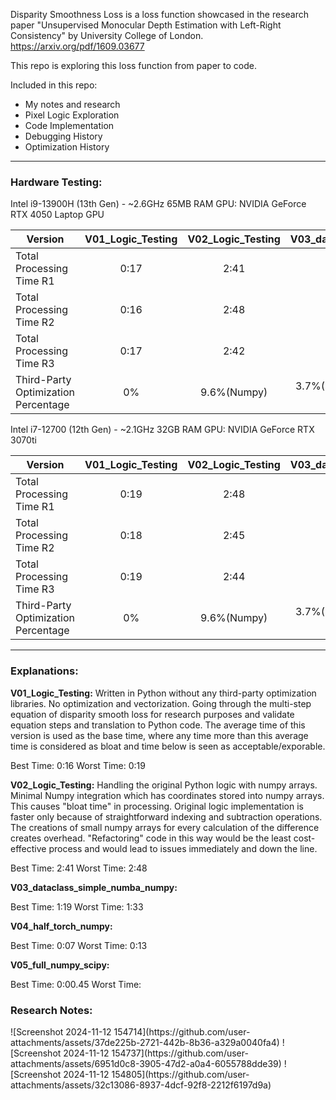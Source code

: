 

Disparity Smoothness Loss is a loss function showcased in the research paper "Unsupervised Monocular Depth Estimation with Left-Right Consistency" by University College of London. 
https://arxiv.org/pdf/1609.03677


This repo is exploring this loss function from paper to code.

Included in this repo:
- My notes and research
- Pixel Logic Exploration
- Code Implementation
- Debugging History
- Optimization History

___

<h3> Hardware Testing: </h3>

Intel i9-13900H (13th Gen) - ~2.6GHz
65MB RAM 
GPU: NVIDIA GeForce RTX 4050 Laptop GPU


| Version       | V01_Logic_Testing | V02_Logic_Testing | V03_dataclass_simple_numba_numpy | V04_half_torch_numpy | V05_full_numpy_scipy | V06_full_pytorch  |
| ------------- |:-----------------:|:-----------------:|:--------------------------------:|:--------------------:|:--------------------:|:-----------------:|
| Total Processing Time R1      | 0:17              | 2:41              | 1:19                             | 0:07                 | 0:00.75              |0:02              |
| Total Processing Time R2     | 0:16              | 2:48              | 1:19                             | 0:09                 | 0:00.45              |0:02              |
| Total Processing Time R3     | 0:17              | 2:42              | 1:20                             | 0:09                 | 0:00.83              |0:01              |
| Third-Party Optimization Percentage     | 0%              | 9.6%(Numpy)              | 3.7%(Numpy), 16.9%(Numba), 2.8%(PyTorch)                             | 0.19% (Numpy), 7.7%(PyTorch)                 | 100%              | 100%             |


Intel i7-12700 (12th Gen) - ~2.1GHz
32GB RAM
GPU: NVIDIA GeForce RTX 3070ti

| Version       | V01_Logic_Testing | V02_Logic_Testing | V03_dataclass_simple_numba_numpy | V04_half_torch_numpy | V05_full_numpy_scipy | V06_full_pytorch  |
| ------------- |:-----------------:|:-----------------:|:--------------------------------:|:--------------------:|:--------------------:|:-----------------:|
| Total Processing Time R1      | 0:19              | 2:48              | 1:31                             | 0:13                 | 0:01              |0:03              |
| Total Processing Time R2     | 0:18              | 2:45              | 1:33                             | 0:12                 | 0:00.88              |0:03              |
| Total Processing Time R3     | 0:19              | 2:44              | 1:33                             | 0:13                 | 0:01              |0:03              |
| Third-Party Optimization Percentage     | 0%              | 9.6%(Numpy)              | 3.7%(Numpy), 16.9%(Numba), 2.8%(PyTorch)                             | 0.19% (Numpy), 7.7%(PyTorch)                 | 100%              | 100%             |

___

<h3>Explanations: </h3>

**V01_Logic_Testing:** Written in Python without any third-party optimization libraries. No optimization and vectorization. Going through the multi-step equation of disparity smooth loss for research purposes and validate equation steps and translation to Python code. The average time of this version is used as the base time, where any time more than this average time is considered as bloat and time below is seen as acceptable/exporable. 

Best Time: 0:16
Worst Time: 0:19

**V02_Logic_Testing:** Handling the original Python logic with numpy arrays. Minimal Numpy integration which has coordinates stored into numpy arrays. This causes "bloat time" in processing. Original logic implementation is faster only because of straightforward indexing and subtraction operations. The creations of small numpy arrays for every calculation of the difference creates overhead. "Refactoring" code in this way would be the least cost-effective process and would lead to issues immediately and down the line.

Best Time: 2:41
Worst Time: 2:48

**V03_dataclass_simple_numba_numpy:**

Best Time: 1:19
Worst Time: 1:33

**V04_half_torch_numpy:**

Best Time: 0:07
Worst Time: 0:13

**V05_full_numpy_scipy:**

Best Time: 0:00.45
Worst Time: 

<h3>Research Notes:</h3>
![Screenshot 2024-11-12 154714](https://github.com/user-attachments/assets/37de225b-2721-442b-8b36-a329a0040fa4)
![Screenshot 2024-11-12 154737](https://github.com/user-attachments/assets/6951d0c8-3905-47d2-a0a4-6055788dde39)
![Screenshot 2024-11-12 154805](https://github.com/user-attachments/assets/32c13086-8937-4dcf-92f8-2212f6197d9a)
